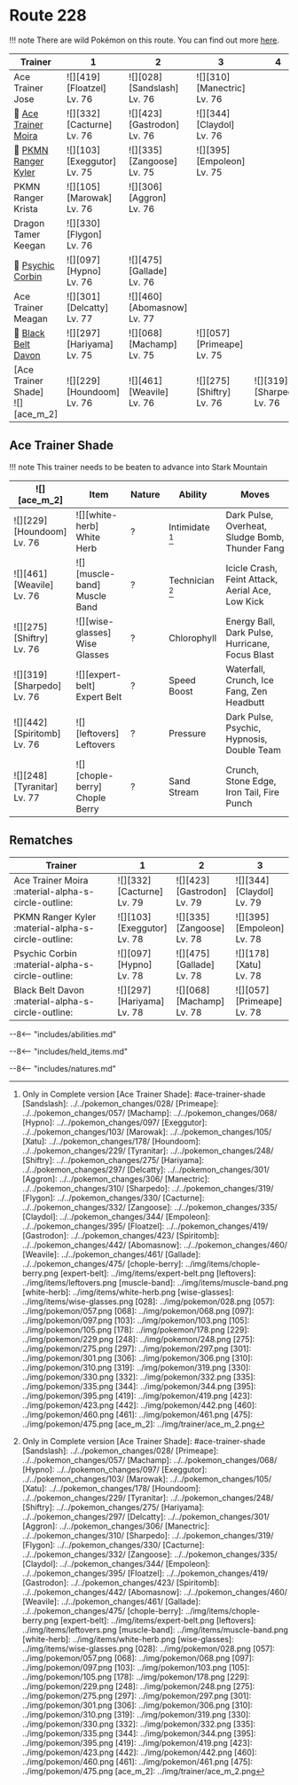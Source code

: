 # Route 228

!!! note
    There are wild Pokémon on this route. You can find out more [here](../../wild_pokemon/route_228/).


Trainer                                  | 1                                 | 2                                 | 3                                 | 4                                | 5                                 | 6
---                                      | ---                               | ---                               | ---                               | ---                              | ---                               | ---
Ace Trainer Jose                         | ![][419]<br>[Floatzel]<br>Lv. 76  | ![][028]<br>[Sandslash]<br>Lv. 76 | ![][310]<br>[Manectric]<br>Lv. 76 | &nbsp;                           | &nbsp;                            | &nbsp;
:repeat: [Ace Trainer Moira](#rematches) | ![][332]<br>[Cacturne]<br>Lv. 76  | ![][423]<br>[Gastrodon]<br>Lv. 76 | ![][344]<br>[Claydol]<br>Lv. 76   | &nbsp;                           | &nbsp;                            | &nbsp;
:repeat: [PKMN Ranger Kyler](#rematches) | ![][103]<br>[Exeggutor]<br>Lv. 75 | ![][335]<br>[Zangoose]<br>Lv. 75  | ![][395]<br>[Empoleon]<br>Lv. 75  | &nbsp;                           | &nbsp;                            | &nbsp;
PKMN Ranger Krista                       | ![][105]<br>[Marowak]<br>Lv. 76   | ![][306]<br>[Aggron]<br>Lv. 76    | &nbsp;                            | &nbsp;                           | &nbsp;                            | &nbsp;
Dragon Tamer Keegan                      | ![][330]<br>[Flygon]<br>Lv. 76    | &nbsp;                            | &nbsp;                            | &nbsp;                           | &nbsp;                            | &nbsp;
:repeat: [Psychic Corbin](#rematches)    | ![][097]<br>[Hypno]<br>Lv. 76     | ![][475]<br>[Gallade]<br>Lv. 76   | &nbsp;                            | &nbsp;                           | &nbsp;                            | &nbsp;
Ace Trainer Meagan                       | ![][301]<br>[Delcatty]<br>Lv. 77  | ![][460]<br>[Abomasnow]<br>Lv. 77 | &nbsp;                            | &nbsp;                           | &nbsp;                            | &nbsp;
:repeat: [Black Belt Davon](#rematches)  | ![][297]<br>[Hariyama]<br>Lv. 75  | ![][068]<br>[Machamp]<br>Lv. 75   | ![][057]<br>[Primeape]<br>Lv. 75  | &nbsp;                           | &nbsp;                            | &nbsp;
[Ace Trainer Shade]<br>![][ace_m_2]      | ![][229]<br>[Houndoom]<br>Lv. 76  | ![][461]<br>[Weavile]<br>Lv. 76   | ![][275]<br>[Shiftry]<br>Lv. 76   | ![][319]<br>[Sharpedo]<br>Lv. 76 | ![][442]<br>[Spiritomb]<br>Lv. 76 | ![][248]<br>[Tyranitar]<br>Lv. 77

## Ace Trainer Shade

!!! note
    This trainer needs to be beaten to advance into Stark Mountain

![][ace_m_2]                      | Item                              | Nature | Ability         | Moves
---                               | ---                               | ---    | ---             | ---
![][229]<br>[Houndoom]<br>Lv. 76  | ![][white-herb]<br>White Herb     | ?      | Intimidate [^1] | Dark Pulse, Overheat, Sludge Bomb, Thunder Fang
![][461]<br>[Weavile]<br>Lv. 76   | ![][muscle-band]<br>Muscle Band   | ?      | Technician [^1] | Icicle Crash, Feint Attack, Aerial Ace, Low Kick
![][275]<br>[Shiftry]<br>Lv. 76   | ![][wise-glasses]<br>Wise Glasses | ?      | Chlorophyll     | Energy Ball, Dark Pulse, Hurricane, Focus Blast
![][319]<br>[Sharpedo]<br>Lv. 76  | ![][expert-belt]<br>Expert Belt   | ?      | Speed Boost     | Waterfall, Crunch, Ice Fang, Zen Headbutt
![][442]<br>[Spiritomb]<br>Lv. 76 | ![][leftovers]<br>Leftovers       | ?      | Pressure        | Dark Pulse, Psychic, Hypnosis, Double Team
![][248]<br>[Tyranitar]<br>Lv. 77 | ![][chople-berry]<br>Chople Berry | ?      | Sand Stream     | Crunch, Stone Edge, Iron Tail, Fire Punch

## Rematches

Trainer                                             | 1                                 | 2                                 | 3
---                                                 | ---                               | ---                               | ---
Ace Trainer Moira :material-alpha-s-circle-outline: | ![][332]<br>[Cacturne]<br>Lv. 79  | ![][423]<br>[Gastrodon]<br>Lv. 79 | ![][344]<br>[Claydol]<br>Lv. 79
PKMN Ranger Kyler :material-alpha-s-circle-outline: | ![][103]<br>[Exeggutor]<br>Lv. 78 | ![][335]<br>[Zangoose]<br>Lv. 78  | ![][395]<br>[Empoleon]<br>Lv. 78
Psychic Corbin :material-alpha-s-circle-outline:    | ![][097]<br>[Hypno]<br>Lv. 78     | ![][475]<br>[Gallade]<br>Lv. 78   | ![][178]<br>[Xatu]<br>Lv. 78
Black Belt Davon :material-alpha-s-circle-outline:  | ![][297]<br>[Hariyama]<br>Lv. 78  | ![][068]<br>[Machamp]<br>Lv. 78   | ![][057]<br>[Primeape]<br>Lv. 78

--8<-- "includes/abilities.md"

--8<-- "includes/held_items.md"

--8<-- "includes/natures.md"

[^1]: Only in Complete version
[Ace Trainer Shade]: #ace-trainer-shade
[Sandslash]: ../../pokemon_changes/028/
[Primeape]: ../../pokemon_changes/057/
[Machamp]: ../../pokemon_changes/068/
[Hypno]: ../../pokemon_changes/097/
[Exeggutor]: ../../pokemon_changes/103/
[Marowak]: ../../pokemon_changes/105/
[Xatu]: ../../pokemon_changes/178/
[Houndoom]: ../../pokemon_changes/229/
[Tyranitar]: ../../pokemon_changes/248/
[Shiftry]: ../../pokemon_changes/275/
[Hariyama]: ../../pokemon_changes/297/
[Delcatty]: ../../pokemon_changes/301/
[Aggron]: ../../pokemon_changes/306/
[Manectric]: ../../pokemon_changes/310/
[Sharpedo]: ../../pokemon_changes/319/
[Flygon]: ../../pokemon_changes/330/
[Cacturne]: ../../pokemon_changes/332/
[Zangoose]: ../../pokemon_changes/335/
[Claydol]: ../../pokemon_changes/344/
[Empoleon]: ../../pokemon_changes/395/
[Floatzel]: ../../pokemon_changes/419/
[Gastrodon]: ../../pokemon_changes/423/
[Spiritomb]: ../../pokemon_changes/442/
[Abomasnow]: ../../pokemon_changes/460/
[Weavile]: ../../pokemon_changes/461/
[Gallade]: ../../pokemon_changes/475/
[chople-berry]: ../img/items/chople-berry.png
[expert-belt]: ../img/items/expert-belt.png
[leftovers]: ../img/items/leftovers.png
[muscle-band]: ../img/items/muscle-band.png
[white-herb]: ../img/items/white-herb.png
[wise-glasses]: ../img/items/wise-glasses.png
[028]: ../img/pokemon/028.png
[057]: ../img/pokemon/057.png
[068]: ../img/pokemon/068.png
[097]: ../img/pokemon/097.png
[103]: ../img/pokemon/103.png
[105]: ../img/pokemon/105.png
[178]: ../img/pokemon/178.png
[229]: ../img/pokemon/229.png
[248]: ../img/pokemon/248.png
[275]: ../img/pokemon/275.png
[297]: ../img/pokemon/297.png
[301]: ../img/pokemon/301.png
[306]: ../img/pokemon/306.png
[310]: ../img/pokemon/310.png
[319]: ../img/pokemon/319.png
[330]: ../img/pokemon/330.png
[332]: ../img/pokemon/332.png
[335]: ../img/pokemon/335.png
[344]: ../img/pokemon/344.png
[395]: ../img/pokemon/395.png
[419]: ../img/pokemon/419.png
[423]: ../img/pokemon/423.png
[442]: ../img/pokemon/442.png
[460]: ../img/pokemon/460.png
[461]: ../img/pokemon/461.png
[475]: ../img/pokemon/475.png
[ace_m_2]: ../img/trainer/ace_m_2.png
